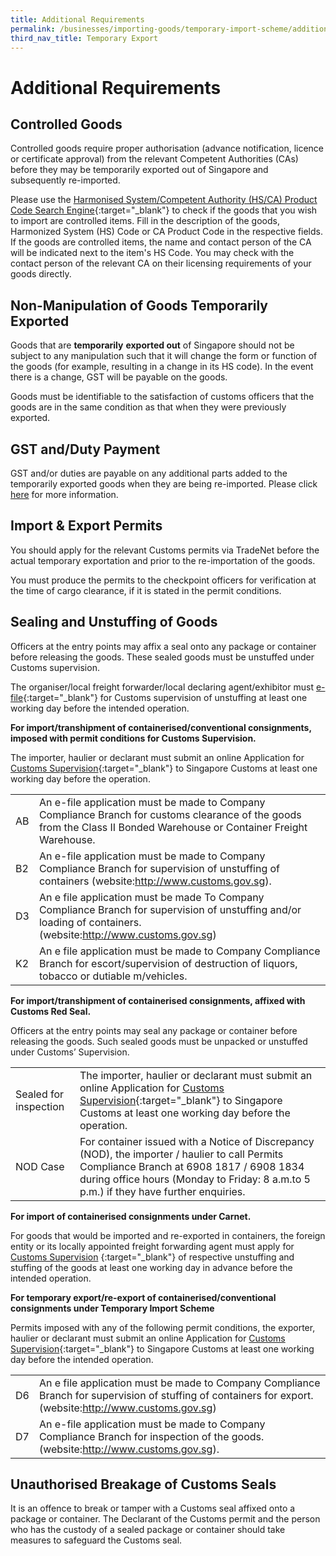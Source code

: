 ```yaml
---
title: Additional Requirements
permalink: /businesses/importing-goods/temporary-import-scheme/additional-requirements-export
third_nav_title: Temporary Export
---
```

# Additional Requirements

## Controlled Goods

Controlled goods require proper authorisation (advance notification, licence or certificate approval) from the relevant Competent Authorities (CAs) before they may be temporarily exported out of Singapore and subsequently re-imported.

Please use the [Harmonised System/Competent Authority (HS/CA) Product Code Search Engine](https://www.tradenet.gov.sg/tradenet/portlets/search/searchHSCA/searchInitHSCA.do){:target="_blank"} to check if the goods that you wish to import are controlled items. Fill in the description of the goods, Harmonized System (HS) Code or CA Product Code in the respective fields. If the goods are controlled items, the name and contact person of the CA will be indicated next to the item's HS Code. You may check with the contact person of the relevant CA on their licensing requirements of your goods directly.

## Non-Manipulation of Goods Temporarily Exported

Goods that are **temporarily** **exported out** of Singapore should not be subject to any manipulation such that it will change the form or function of the goods (for example, resulting in a change in its HS code). In the event there is a change, GST will be payable on the goods.

Goods must be identifiable to the satisfaction of customs officers that the goods are in the same condition as that when they were previously exported.

## GST and/Duty Payment

GST and/or duties are payable on any additional parts added to the temporarily exported goods when they are being re-imported. Please click [here](/businesses/importing-goods/import-procedures/re-importing-of-goods-sent-overseas-for-activities) for more information.

## Import & Export Permits

You should apply for the relevant Customs permits via TradeNet before the actual temporary exportation and prior to the re-importation of the goods.  
  
You must produce the permits to the checkpoint officers for verification at the time of cargo clearance, if it is stated in the permit conditions.

## Sealing and Unstuffing of Goods

Officers at the entry points may affix a seal onto any package or container before releasing the goods. These sealed goods must be unstuffed under Customs supervision.

The organiser/local freight forwarder/local declaring agent/exhibitor must [e-file](http://eservices.customs.gov.sg/scripts/customs/supervision/supermenu.asp){:target="_blank"} for Customs supervision of unstuffing at least one working day before the intended operation. 

**For import/transhipment of containerised/conventional consignments, imposed with permit conditions for Customs Supervision.**

The importer, haulier or declarant must submit an online Application for [Customs Supervision](https://eservices.customs.gov.sg/scripts/customs/supervision/supermenu.asp){:target="_blank"} to Singapore Customs at least one working day before the operation.

|  |  |
|--|--|
| AB | An e-file application must be made to Company Compliance Branch for customs clearance of the goods from the Class II Bonded Warehouse or Container Freight Warehouse. |
| B2 | An e-file application must be made to Company Compliance Branch for supervision of unstuffing of containers (website:http://www.customs.gov.sg).|
| D3 | An e file application must be made To Company Compliance Branch for supervision of unstuffing and/or loading of containers. (website:http://www.customs.gov.sg)|
| K2 | An e file application must be made to Company Compliance Branch for escort/supervision of destruction of liquors, tobacco or dutiable m/vehicles.|

**For import/transhipment of containerised consignments, affixed with Customs Red Seal.**

Officers at the entry points may seal any package or container before releasing the goods. Such sealed goods must be unpacked or unstuffed under Customs’ Supervision.

|  |  |
|--|--|
| Sealed for inspection | The importer, haulier or declarant must submit an online Application for [Customs Supervision](https://eservices.customs.gov.sg/scripts/customs/supervision/supermenu.asp){:target="_blank"} to Singapore Customs at least one working day before the operation.|
| NOD Case | For container issued with a Notice of Discrepancy (NOD), the importer / haulier to call Permits Compliance Branch at 6908 1817 / 6908 1834 during office hours (Monday to Friday: 8 a.m.to 5 p.m.) if they have further enquiries.|

**For import of containerised consignments under Carnet.** 

For goods that would be imported and re-exported in containers, the foreign entity or its locally appointed freight forwarding agent must apply for [Customs Supervision](https://eservices.customs.gov.sg/scripts/customs/supervision/supermenu.asp) {:target="_blank"} of respective unstuffing and stuffing of the goods at least one  working day in advance before the intended operation.

**For temporary export/re-export of containerised/conventional consignments under Temporary Import Scheme**

Permits imposed with any of the following permit conditions, the exporter, haulier or declarant must submit an online Application for [Customs Supervision](https://eservices.customs.gov.sg/scripts/customs/supervision/supermenu.asp){:target="_blank"} to Singapore Customs at least one working day before the intended operation.

|  |  |
|--|--|
| D6 | An e file application must be made to Company Compliance Branch for supervision of stuffing of containers for export. (website:http://www.customs.gov.sg)|
| D7 | An e-file application must be made to Company Compliance Branch for inspection of the goods. (website:http://www.customs.gov.sg).|

## Unauthorised Breakage of Customs Seals

It is an offence to break or tamper with a Customs seal affixed onto a package or container. The Declarant of the Customs permit and the person who has the custody of a sealed package or container should take measures to safeguard the Customs seal.